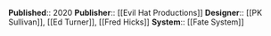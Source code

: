 **Published**:: 2020
**Publisher**:: [[Evil Hat Productions]]
**Designer**:: [[PK Sullivan]], [[Ed Turner]], [[Fred Hicks]]
**System**:: [[Fate System]]

